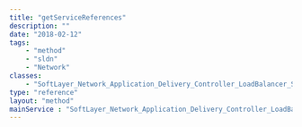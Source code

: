 ```yaml
---
title: "getServiceReferences"
description: ""
date: "2018-02-12"
tags:
    - "method"
    - "sldn"
    - "Network"
classes:
    - "SoftLayer_Network_Application_Delivery_Controller_LoadBalancer_Service_Group"
type: "reference"
layout: "method"
mainService : "SoftLayer_Network_Application_Delivery_Controller_LoadBalancer_Service_Group"
---
```

